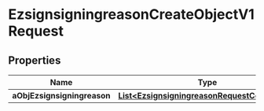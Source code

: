 

# EzsignsigningreasonCreateObjectV1Request

## Properties

Name | Type | Description | Notes
------------ | ------------- | ------------- | -------------
**aObjEzsignsigningreason** | [**List&lt;EzsignsigningreasonRequestCompound&gt;**](EzsignsigningreasonRequestCompound.md) |  | 




